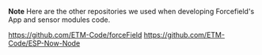 **Note**
Here are the other repositories we used when developing Forcefield's App and sensor modules code.

https://github.com/ETM-Code/forceField
https://github.com/ETM-Code/ESP-Now-Node
